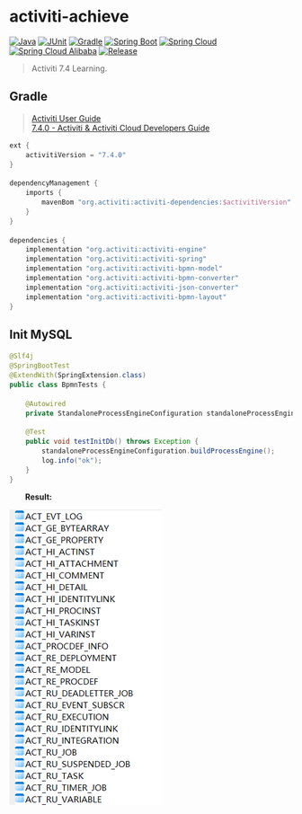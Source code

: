 # activiti-achieve

[![Java](https://img.shields.io/badge/Java-17-brightgreen.svg?style=flat&logo=java)](https://www.oracle.com/java/technologies/javase-downloads.html)
[![JUnit](https://img.shields.io/badge/JUnit-5.9.2-brightgreen.svg?style=flat&logo=junit5)](https://junit.org/junit5/docs/current/user-guide)
[![Gradle](https://img.shields.io/badge/Gradle-8.4-brightgreen.svg?style=flat&logo=gradle)](https://docs.gradle.org/8.4/userguide/installation.html)
[![Spring Boot](https://img.shields.io/badge/Spring_Boot-3.0.2-brightgreen.svg?style=flat&logo=springboot)](https://docs.spring.io/spring-boot/docs/3.0.2/reference/htmlsingle/)
[![Spring Cloud](https://img.shields.io/badge/Spring_Cloud-2022.0.0-brightgreen.svg?style=flat&logo=spring)](https://docs.spring.io/spring-cloud/docs/2020.0.0/reference/htmlsingle/)
[![Spring Cloud Alibaba](https://img.shields.io/badge/Spring_Cloud_Alibaba-2022.0.0.0-brightgreen.svg?style=flat&logo=alibabacloud)](https://spring-cloud-alibaba-group.github.io/github-pages/hoxton/zh-cn/index.html)
[![Release](https://img.shields.io/badge/Release-0.10.0-blue.svg)](https://github.com/aaric/activiti-achieve/releases)

> Activiti 7.4 Learning.

## Gradle

> [Activiti User Guide](https://www.activiti.org/userguide/)  
> [7.4.0 - Activiti & Activiti Cloud Developers Guide](https://activiti.gitbook.io/activiti-7-developers-guide/releases/7.4.0)

```groovy
ext {
    activitiVersion = "7.4.0"
}

dependencyManagement {
    imports {
        mavenBom "org.activiti:activiti-dependencies:$activitiVersion"
    }
}

dependencies {
    implementation "org.activiti:activiti-engine"
    implementation "org.activiti:activiti-spring"
    implementation "org.activiti:activiti-bpmn-model"
    implementation "org.activiti:activiti-bpmn-converter"
    implementation "org.activiti:activiti-json-converter"
    implementation "org.activiti:activiti-bpmn-layout"
}
```

## Init MySQL

```java
@Slf4j
@SpringBootTest
@ExtendWith(SpringExtension.class)
public class BpmnTests {

    @Autowired
    private StandaloneProcessEngineConfiguration standaloneProcessEngineConfiguration;

    @Test
    public void testInitDb() throws Exception {
        standaloneProcessEngineConfiguration.buildProcessEngine();
        log.info("ok");
    }
}
```

&emsp;&emsp;**Result:**

![at7 tables](docs/img/at7-tables.png)
